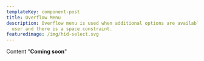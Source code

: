 ```yaml
---
templateKey: component-post
title: Overflow Menu
description: Overflow menu is used when additional options are available to the
  user and there is a space constraint.
featuredimage: /img/hid-select.svg
---
```

C﻿ontent "**Coming soon**"